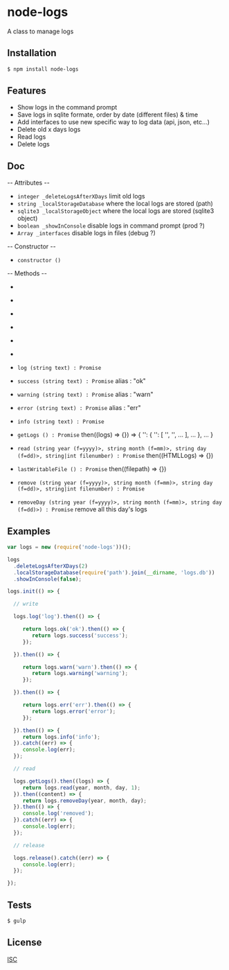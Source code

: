 # node-logs
A class to manage logs


## Installation

```bash
$ npm install node-logs
```

## Features

  * Show logs in the command prompt
  * Save logs in sqlite formate, order by date (different files) & time
  * Add interfaces to use new specific way to log data (api, json, etc...)
  * Delete old x days logs
  * Read logs
  * Delete logs

## Doc

  -- Attributes --

  * ``` integer _deleteLogsAfterXDays ``` limit old logs
  * ``` string _localStorageDatabase ``` where the local logs are stored (path)
  * ``` sqlite3 _localStorageObject ``` where the local logs are stored (sqlite3 object)
  * ``` boolean _showInConsole ``` disable logs in command prompt (prod ?)
  * ``` Array _interfaces ```   disable logs in files (debug ?)

  -- Constructor --

  * ``` constructor () ```

  -- Methods --

  * ``` deleteLogsAfterXDays (integer deleteLogsAfterXDays) : this
  * ``` localStorageDatabase (string localStorageDatabase) : this
  * ``` showInConsole (boolean showInConsole) : this

  * ``` init () : Promise
  * ``` release () : Promise

  * ``` addInterface () : Promise // add your own way to log data

  * ``` log (string text) : Promise ```
  * ``` success (string text) : Promise ``` alias : "ok"
  * ``` warning (string text) : Promise ``` alias : "warn"
  * ``` error (string text) : Promise ```   alias : "err"
  * ``` info (string text) : Promise ```

  * ``` getLogs () : Promise ``` then((logs) => {}) => { '<year>': { '<month1>': [ '<day1>', '<day2>', ... ], ... }, ... }
  * ``` read (string year (f=yyyy)>, string month (f=mm)>, string day (f=dd)>, string|int filenumber) : Promise ``` then((HTMLLogs) => {})
  * ``` lastWritableFile () : Promise ``` then((filepath) => {})
  * ``` remove (string year (f=yyyy)>, string month (f=mm)>, string day (f=dd)>, string|int filenumber) : Promise ```
  * ``` removeDay (string year (f=yyyy)>, string month (f=mm)>, string day (f=dd)>) : Promise ``` remove all this day's logs

## Examples

```js
var logs = new (require('node-logs'))();

logs
  .deleteLogsAfterXDays(2)
  .localStorageDatabase(require('path').join(__dirname, 'logs.db'))
  .showInConsole(false);

logs.init(() => {

  // write

  logs.log('log').then(() => {

     return logs.ok('ok').then(() => {
        return logs.success('success');
     });

  }).then(() => {

     return logs.warn('warn').then(() => {
        return logs.warning('warning');
     });

  }).then(() => {

     return logs.err('err').then(() => {
        return logs.error('error');
     });

  }).then(() => {
     return logs.info('info');
  }).catch((err) => {
     console.log(err);
  });

  // read

  logs.getLogs().then((logs) => {
     return logs.read(year, month, day, 1);
  }).then((content) => {
     return logs.removeDay(year, month, day);
  }).then(() => {
     console.log('removed');
  }).catch((err) => {
     console.log(err);
  });

  // release

  logs.release().catch((err) => {
     console.log(err);
  });

});
```

## Tests

```bash
$ gulp
```

## License

  [ISC](LICENSE)
